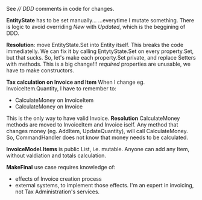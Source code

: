 ﻿See *// DDD* comments in code for changes.

**EntityState** has to be set manually...
...everytime I mutate something.
There is logic to avoid overriding *New* with *Updated*,
which is the beggining of DDD.

**Resolution**: move EntityState.Set into Entity itself. 
This breaks the code immediatelly. 
We can fix it by calling EntytyState.Set on every property.Set, but that sucks.
So, let's make each property.Set private, and replace Setters with methods.
This is a big change!!!
*required* properties are unusable, 
we have to make constructors.

**Tax calculation on Invoice and Item**
When I change eg. InvoiceItem.Quantity, I have to remember to:
- CalculateMoney on InvoiceItem
- CalculateMoney on Invoice

This is the only way to have valid Invoice.
**Resolution**
CalculateMoney methods are moved to InvoiceItem and Invoice iself.
Any method that changes money (eg. AddItem, UpdateQuantity), will call CalculateMoney.
So, CommandHandler does not know that money needs to be calculated.


**InvoiceModel.Items** is public List, i.e. mutable.
Anyone can add any Item, without valdiation and totals calculation.

**MakeFinal** use case requires knowledge of:
- effects of Invoice creation process
- external systems, to implement those effects.
I'm an expert in invoicing, not Tax Administration's services.






